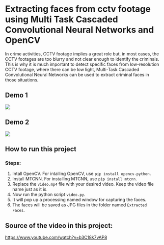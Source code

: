 # Extracting faces from cctv footage using Multi Task Cascaded Convolutional Neural Networks and OpenCV

In crime activities, CCTV footage implies a great role but, in most cases, the CCTV footages are too blurry and not clear enough to identify the criminals. This is why it is much important to detect specific faces from low-resolution CCTV footage, where there can be low light, Multi-Task Cascaded Convolutional Neural Networks can be used to extract criminal faces in those situations.


## Demo 1

<img src="https://media.giphy.com/media/nSZIzvh4F71BZ5N40i/giphy.gif">

## Demo 2

<img src="https://media.giphy.com/media/m6lypRiRhOqUuiq47U/giphy.gif">

## How to run this project

### Steps:

1. Intall OpenCV. For intalling OpenCV, use `pip install opencv-python`.
2. Install MTCNN. For installing MTCNN, use `pip install mtcnn`.
3. Replace the `video.mp4` file with your desired video. Keep the video file name just as it is.
4. Now run the python script `video.py`.
5. It will pop up a processing named window for capturing the faces.
6. The faces will be saved as JPG files in the folder named `Extracted Faces`.

## Source of the video in this project:

https://www.youtube.com/watch?v=b3C18k7vAP8
